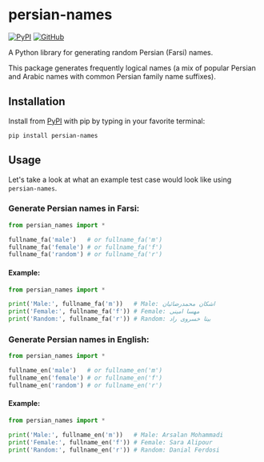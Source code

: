 # persian-names

[![PyPI](https://img.shields.io/pypi/v/persian-names?style=for-the-badge&color=c9cbff&labelColor=302d41)](https://pypi.org/project/persian-names)
[![GitHub](https://img.shields.io/github/license/armanyazdi/persian-names?style=for-the-badge&color=8cd5ca&labelColor=302d41)](https://pypi.org/project/persian-names)

A Python library for generating random Persian (Farsi) names.

This package generates frequently logical names 
(a mix of popular Persian and Arabic names with common Persian family name suffixes).

## Installation

Install from [PyPI](https://pypi.org/project/persian-names) with pip by typing in your favorite terminal:

`pip install persian-names`

## Usage

Let's take a look at what an example test case would look like using `persian-names`.

### Generate Persian names in Farsi:

```python
from persian_names import *

fullname_fa('male')   # or fullname_fa('m')
fullname_fa('female') # or fullname_fa('f')
fullname_fa('random') # or fullname_fa('r')
```

#### Example:

```python
from persian_names import *

print('Male:', fullname_fa('m'))   # Male: اشکان محمدرضائیان
print('Female:', fullname_fa('f')) # Female: مهسا امینی
print('Random:', fullname_fa('r')) # Random: بیتا خسروی راد
```

### Generate Persian names in English:

```python
from persian_names import *

fullname_en('male')   # or fullname_en('m')
fullname_en('female') # or fullname_en('f')
fullname_en('random') # or fullname_en('r')
```

#### Example:

```python
from persian_names import *

print('Male:', fullname_en('m'))   # Male: Arsalan Mohammadi
print('Female:', fullname_en('f')) # Female: Sara Alipour
print('Random:', fullname_en('r')) # Random: Danial Ferdosi
```